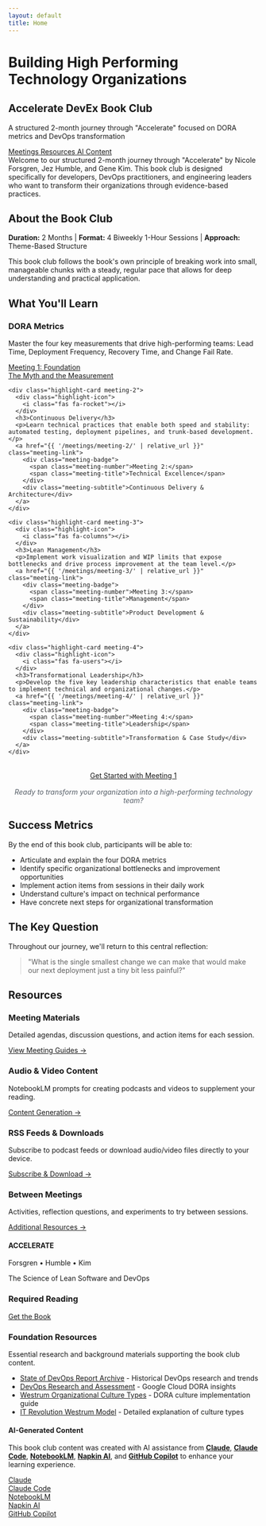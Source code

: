 ```yaml
---
layout: default
title: Home
---
```


<div class="hero-banner">
  <div class="hero-content">
    <h1 class="hero-headline" id="building-high-performing-tech-organizations">Building High Performing<br>Technology Organizations</h1>
    <div class="site-title">
      <h2 id="accelerate-devex-book-club">Accelerate DevEx Book Club</h2>
    </div>
    <p class="hero-subtitle">A structured 2-month journey through "Accelerate" focused on DORA metrics and DevOps transformation</p>
  </div>
  <div class="hero-metrics">
    <a href="{{ '/meetings' | relative_url }}" class="metric-icon">
      <i class="fas fa-calendar-alt"></i>
      <span>Meetings</span>
    </a>
    <a href="{{ '/resources' | relative_url }}" class="metric-icon">
      <i class="fas fa-book-open"></i>
      <span>Resources</span>
    </a>
    <a href="{{ '/prompts' | relative_url }}" class="metric-icon">
      <i class="fas fa-microphone-alt"></i>
      <span>AI Content</span>
    </a>
  </div>
</div>

<div class="welcome-start">
Welcome to our structured 2-month journey through "Accelerate" by Nicole Forsgren, Jez Humble, and Gene Kim. This book club is designed specifically for developers, DevOps practitioners, and engineering leaders who want to transform their organizations through evidence-based practices.
</div>

<div class="quick-start">
<h2><i class="fas fa-book"></i> About the Book Club</h2>
<p><strong>Duration:</strong> 2 Months | <strong>Format:</strong> 4 Biweekly 1-Hour Sessions | <strong>Approach:</strong> Theme-Based Structure</p>
<p>This book club follows the book's own principle of breaking work into small, manageable chunks with a steady, regular pace that allows for deep understanding and practical application.</p>
</div>

## <i class="fas fa-bullseye"></i> What You'll Learn

<div class="learning-highlights">
  <div class="highlight-grid">
    <div class="highlight-card meeting-1">
      <div class="highlight-icon">
        <i class="fas fa-chart-line"></i>
      </div>
      <h3>DORA Metrics</h3>
      <p>Master the four key measurements that drive high-performing teams: Lead Time, Deployment Frequency, Recovery Time, and Change Fail Rate.</p>
      <a href="{{ '/meetings/meeting-1/' | relative_url }}" class="meeting-link">
        <div class="meeting-badge">
          <span class="meeting-number">Meeting 1:</span>
          <span class="meeting-title">Foundation</span>
        </div>
        <div class="meeting-subtitle">The Myth and the Measurement</div>
      </a>
    </div>
    
    <div class="highlight-card meeting-2">
      <div class="highlight-icon">
        <i class="fas fa-rocket"></i>
      </div>
      <h3>Continuous Delivery</h3>
      <p>Learn technical practices that enable both speed and stability: automated testing, deployment pipelines, and trunk-based development.</p>
      <a href="{{ '/meetings/meeting-2/' | relative_url }}" class="meeting-link">
        <div class="meeting-badge">
          <span class="meeting-number">Meeting 2:</span>
          <span class="meeting-title">Technical Excellence</span>
        </div>
        <div class="meeting-subtitle">Continuous Delivery & Architecture</div>
      </a>
    </div>
    
    <div class="highlight-card meeting-3">
      <div class="highlight-icon">
        <i class="fas fa-columns"></i>
      </div>
      <h3>Lean Management</h3>
      <p>Implement work visualization and WIP limits that expose bottlenecks and drive process improvement at the team level.</p>
      <a href="{{ '/meetings/meeting-3/' | relative_url }}" class="meeting-link">
        <div class="meeting-badge">
          <span class="meeting-number">Meeting 3:</span>
          <span class="meeting-title">Management</span>
        </div>
        <div class="meeting-subtitle">Product Development & Sustainability</div>
      </a>
    </div>
    
    <div class="highlight-card meeting-4">
      <div class="highlight-icon">
        <i class="fas fa-users"></i>
      </div>
      <h3>Transformational Leadership</h3>
      <p>Develop the five key leadership characteristics that enable teams to implement technical and organizational changes.</p>
      <a href="{{ '/meetings/meeting-4/' | relative_url }}" class="meeting-link">
        <div class="meeting-badge">
          <span class="meeting-number">Meeting 4:</span>
          <span class="meeting-title">Leadership</span>
        </div>
        <div class="meeting-subtitle">Transformation & Case Study</div>
      </a>
    </div>
  </div>
</div>

<p style="text-align: center; margin-top: 2rem;">
  <a href="{{ '/meetings/meeting-1/' | relative_url }}" class="btn btn-meeting-1"><i class="fas fa-rocket"></i> Get Started with Meeting 1</a>
</p>

<p style="text-align: center; font-style: italic; color: #586069; margin-top: 1rem;">
  Ready to transform your organization into a high-performing technology team?
</p>

<div class="success-metrics">
<h2>Success Metrics</h2>
<p>By the end of this book club, participants will be able to:</p>
<ul>
<li>Articulate and explain the four DORA metrics</li>
<li>Identify specific organizational bottlenecks and improvement opportunities</li>
<li>Implement action items from sessions in their daily work</li>
<li>Understand culture's impact on technical performance</li>
<li>Have concrete next steps for organizational transformation</li>
</ul>
</div>

<div class="key-question">
<h2>The Key Question</h2>
<p>Throughout our journey, we'll return to this central reflection:</p>
<blockquote>
"What is the single smallest change we can make that would make our next deployment just a tiny bit less painful?"
</blockquote>
</div>

<h2 class="section-accent"><i class="fas fa-tools"></i> Resources</h2>

<div class="resources-grid">
  <div class="resource-card">
    <h3><i class="fas fa-book"></i> Meeting Materials</h3>
    <p>Detailed agendas, discussion questions, and action items for each session.</p>
    <a href="{{ '/meetings' | relative_url }}" class="resource-link">View Meeting Guides →</a>
  </div>

  <div class="resource-card">
    <h3><i class="fas fa-headphones"></i> Audio & Video Content</h3>
    <p>NotebookLM prompts for creating podcasts and videos to supplement your reading.</p>
    <a href="{{ '/prompts' | relative_url }}" class="resource-link">Content Generation →</a>
  </div>

  <div class="resource-card">
    <h3><i class="fas fa-rss"></i> RSS Feeds & Downloads</h3>
    <p>Subscribe to podcast feeds or download audio/video files directly to your device.</p>
    <a href="{{ '/feeds' | relative_url }}" class="resource-link">Subscribe & Download →</a>
  </div>

  <div class="resource-card">
    <h3><i class="fas fa-clipboard-list"></i> Between Meetings</h3>
    <p>Activities, reflection questions, and experiments to try between sessions.</p>
    <a href="{{ '/resources' | relative_url }}" class="resource-link">Additional Resources →</a>
  </div>

  <div class="resource-card book-required">
    <div class="book-visual">
      <div class="book-3d">
        <div class="book-cover">
          <h4>ACCELERATE</h4>
          <p class="book-authors">Forsgren • Humble • Kim</p>
          <div class="book-subtitle">The Science of Lean Software and DevOps</div>
        </div>
        <div class="book-spine"></div>
      </div>
      <h3>Required Reading</h3>
      <a href="https://www.amazon.com/Accelerate-Software-Performing-Technology-Organizations/dp/1942788339" class="btn btn-secondary">Get the Book</a>
    </div>
  </div>

  <div class="resource-card">
    <h3><i class="fas fa-book"></i> Foundation Resources</h3>
    <p>Essential research and background materials supporting the book club content.</p>
    <ul class="foundation-resources">
      <li><a href="https://dora.dev/research/" target="_blank" rel="noopener noreferrer">State of DevOps Report Archive</a> - Historical DevOps research and trends</li>
      <li><a href="https://cloud.google.com/blog/products/devops-sre/the-2021-accelerate-state-of-devops-report-addresses-burnout-team-performance" target="_blank" rel="noopener noreferrer">DevOps Research and Assessment</a> - Google Cloud DORA insights</li>
      <li><a href="https://dora.dev/capabilities/generative-organizational-culture/" target="_blank" rel="noopener noreferrer">Westrum Organizational Culture Types</a> - DORA culture implementation guide</li>
      <li><a href="https://itrevolution.com/articles/westrums-organizational-model-in-tech-orgs/" target="_blank" rel="noopener noreferrer">IT Revolution Westrum Model</a> - Detailed explanation of culture types</li>
    </ul>
  </div>
</div>

<div class="ai-attribution">
  <div class="ai-attribution__icon">
    <i class="fas fa-robot" aria-hidden="true"></i>
  </div>
  <div class="ai-attribution__content">
    <h4 class="ai-attribution__title">AI-Generated Content</h4>
    <p class="ai-attribution__text">This book club content was created with AI assistance from <strong><a href="https://claude.ai/" target="_blank" rel="noopener noreferrer">Claude</a></strong>, <strong><a href="https://www.anthropic.com/claude-code" target="_blank" rel="noopener noreferrer">Claude Code</a></strong>, <strong><a href="https://notebooklm.google.com/" target="_blank" rel="noopener noreferrer">NotebookLM</a></strong>, <strong><a href="https://www.napkin.ai/" target="_blank" rel="noopener noreferrer">Napkin AI</a></strong>, and <strong><a href="https://github.com/features/copilot" target="_blank" rel="noopener noreferrer">GitHub Copilot</a></strong> to enhance your learning experience.</p>
    <div class="ai-attribution__tools">
      <div class="ai-tool">
        <i class="fas fa-brain" aria-hidden="true"></i>
        <a href="https://claude.ai/" target="_blank" rel="noopener noreferrer">Claude</a>
      </div>
      <div class="ai-tool">
        <i class="fas fa-code" aria-hidden="true"></i>
        <a href="https://www.anthropic.com/claude-code" target="_blank" rel="noopener noreferrer">Claude Code</a>
      </div>
      <div class="ai-tool">
        <i class="fas fa-microphone-alt" aria-hidden="true"></i>
        <a href="https://notebooklm.google.com/" target="_blank" rel="noopener noreferrer">NotebookLM</a>
      </div>
      <div class="ai-tool">
        <i class="fas fa-palette" aria-hidden="true"></i>
        <a href="https://www.napkin.ai/" target="_blank" rel="noopener noreferrer">Napkin AI</a>
      </div>
      <div class="ai-tool">
        <i class="fab fa-github" aria-hidden="true"></i>
        <a href="https://github.com/features/copilot" target="_blank" rel="noopener noreferrer">GitHub Copilot</a>
      </div>
    </div>
  </div>
</div>
